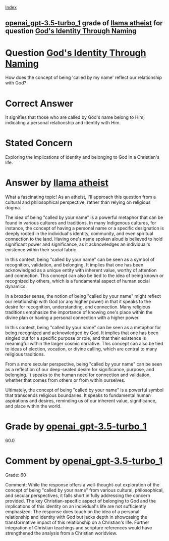 
[Index](../../../../index.md)
## [openai_gpt-3.5-turbo_1](../../../grading_models/openai_gpt-3.5-turbo_1.md) grade of [llama atheist](../../../answering_models/llama_atheist.md) for question [God's Identity Through Naming](../../../questions/God_s_Identity_Through_Naming.md)

# Question [God's Identity Through Naming](../../../questions/God_s_Identity_Through_Naming.md)
How does the concept of being 'called by my name' reflect our relationship with God?

# Correct Answer
It signifies that those who are called by God's name belong to Him, indicating a personal relationship and identity with Him.

# Stated Concern
Exploring the implications of identity and belonging to God in a Christian's life.

# Answer by [llama atheist](../../../answering_models/llama_atheist.md)
What a fascinating topic! As an atheist, I'll approach this question from a cultural and philosophical perspective, rather than relying on religious dogma.

The idea of being "called by your name" is a powerful metaphor that can be found in various cultures and traditions. In many Indigenous cultures, for instance, the concept of having a personal name or a specific designation is deeply rooted in the individual's identity, community, and even spiritual connection to the land. Having one's name spoken aloud is believed to hold significant power and significance, as it acknowledges an individual's existence within their social fabric.

In this context, being "called by your name" can be seen as a symbol of recognition, validation, and belonging. It implies that one has been acknowledged as a unique entity with inherent value, worthy of attention and connection. This concept can also be tied to the idea of being known or recognized by others, which is a fundamental aspect of human social dynamics.

In a broader sense, the notion of being "called by your name" might reflect our relationship with God (or any higher power) in that it speaks to the desire for recognition, understanding, and connection. Many religious traditions emphasize the importance of knowing one's place within the divine plan or having a personal connection with a higher power.

In this context, being "called by your name" can be seen as a metaphor for being recognized and acknowledged by God. It implies that one has been singled out for a specific purpose or role, and that their existence is meaningful within the larger cosmic narrative. This concept can also be tied to ideas of election, vocation, or divine calling, which are central to many religious traditions.

From a more secular perspective, being "called by your name" can be seen as a reflection of our deep-seated desire for significance, purpose, and belonging. It speaks to the human need for connection and validation, whether that comes from others or from within ourselves.

Ultimately, the concept of being "called by your name" is a powerful symbol that transcends religious boundaries. It speaks to fundamental human aspirations and desires, reminding us of our inherent value, significance, and place within the world.

# Grade by [openai_gpt-3.5-turbo_1](../../../grading_models/openai_gpt-3.5-turbo_1.md)
60.0

# Comment by [openai_gpt-3.5-turbo_1](../../../grading_models/openai_gpt-3.5-turbo_1.md)
Grade: 60

Comment: While the response offers a well-thought-out exploration of the concept of being "called by your name" from various cultural, philosophical, and secular perspectives, it falls short in fully addressing the concern provided. The key Christian-specific aspect of belonging to God and the implications of this identity on an individual's life are not sufficiently emphasized. The response does touch on the idea of a personal relationship and identity with God but lacks depth in showcasing the transformative impact of this relationship on a Christian's life. Further integration of Christian teachings and scripture references would have strengthened the analysis from a Christian worldview.
